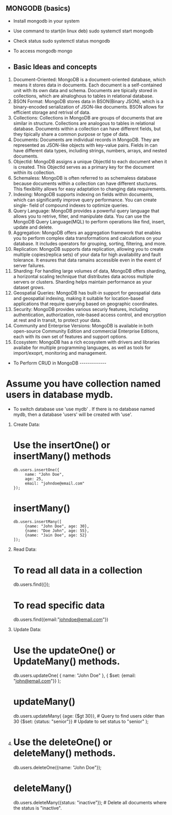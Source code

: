   MONGODB (basics)
-------------------

* Install mongodb in your system
* Use command to start(in linux deb)
      sudo systemctl start mongodb
* Check status
      sudo systemctl status mongodb
* To access mongodb
      mongo

* Basic Ideas and concepts
   ---------------------
1.  Document-Oriented: MongoDB is a document-oriented database, which means it stores data in documents. Each document is a self-contained
    unit with its own data and schema. Documents are tipically stored in collections, which are alnaloghous to tables in relational database.
2.  BSON Format: MongoDB stores data in BSON(Binary JSON), which is a binary-encoded serialization of JSON-like documents. BSON allows for
    efficient storage and retrival of data.
3.  Collections: Collections in MongoDB are groups of documents that are similar in structure. Collections are analogous to tables in
    relational database. Documents within a collection can have different fields, but they tipically share a common purpose or type of data.
4.  Documents: Documents are individual records in MongoDB. They are represented as JSON-like objects with key-value pairs. Fields in
    can have different data types, including strings, numbers, arrays, and nested documents.
5.  ObjectId: MongoDB assigns a unique ObjectId to each document when it is created. This ObjectId serves as a primary key for the document
    within its collection.
6.  Schemaless: MongoDB is often referred to as schemaless database because documents within a collection can have different stuctures. This
    flexibility allows for easy adaptation to changing data requirements.
7.  Indexing: MongoDB supports indexing on fields within documents, which can significantly improve query performance. You can create single-
    field of compound indexes to optimize queries.
8.  Query Language: MongoDB provides a powerful query language that allows you to retrive, filter, and manipulate data. You can use the 
    MongoDB Query Language(MQL) to perform operations like find, insert, update and delete.
9.  Aggregation: MongoDB offers an aggregation framework that enables you to perform complex data transformations and calculations on your
    database. It includes operators for grouping, sorting, filtering, and more.
10. Replication: MongoDB supports data replication, allowing you to create multiple copies(replica sets) of your data for high availability
    and fault tolerance. It ensures that data ramains accessible even in the event of server failures.
11. Sharding: For handling large volumes of data, MongoDB offers sharding, a horizontal scaling technique that distributes data across 
    multiple servers or clusters. Sharding helps maintain performance as your dataset grows.
12. Geospatial Queries: MongoDB has built-in support for geospatial data and geospatial indexing, making it suitable for location-based
    applications that require querying based on geographic coordinates.
13. Security: MongoDB provides various securiy features, including authentication, authorization, role-based access control, and encryption
    at rest and in transit, to protect your data.
14. Community and Enterprise Versions: MongoDB is available in both open-source Community Edition and commercial Enterprise Editions, each
    with its own set of features and support options.
15. Ecosystem: MongoDB has a rich ecosystem with drivers and libraries availabe for multiple programming languages, as well as tools for
    import/exoprt, monitoring and management.

* To Perform CRUD in MongoDB
        -------------
# Assume you have collection named users in database mydb.
* To switch database use 'use mydb' . If there is no database named mydb, then a database 'users' will be created with 'use'.

1. Create Data:
   # Use the insertOne() or insertMany() methods
       db.users.insertOne({
            name: "John Doe",
            age: 25,
            email: "johndoe@email.com"
       });

      # insertMany()
       db.users.insertMany([
            {name: "John Doe", age: 30},
            {name: "Doe John", age: 55},
            {name: "Jain Doe", age: 52}
       ]);

2. Read Data:
   # To read all data in a collection
   db.users.find({});
   # To read specific data
   db.users.find({email:"johndoe@email.com"})

3. Update Data:
   # Use the updateOne() or UpdateMany() methods.
   db.users.updateOne(
      { name: "John Doe" },
      { $set: {email: "john@email.com"}}
   );

      # updateMany()
      db.users.updateMany(
            {age: {$gt 30}},             # Query to find users older than 30
            {$set: {status: "senior"}}   # Update to set status to "senior"
      );


4. # Use the deleteOne() or deleteMany() methods.
   db.users.deleteOne({name: "John Doe"});

   # deleteMany()
   db.users.deleteMany({status: "inactive"});   # Delete all documents where the status is "inactive".
